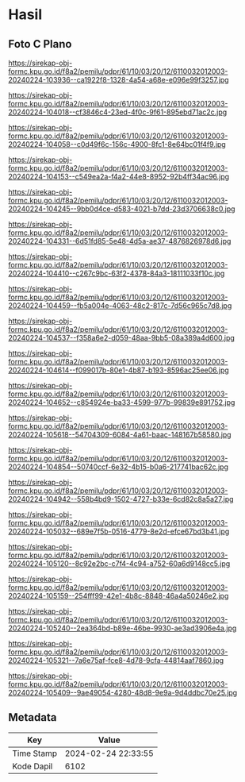 # Hasil

## Foto C Plano

https://sirekap-obj-formc.kpu.go.id/f8a2/pemilu/pdpr/61/10/03/20/12/6110032012003-20240224-103936--ca1922f8-1328-4a54-a68e-e096e99f3257.jpg

https://sirekap-obj-formc.kpu.go.id/f8a2/pemilu/pdpr/61/10/03/20/12/6110032012003-20240224-104018--cf3846c4-23ed-4f0c-9f61-895ebd71ac2c.jpg

https://sirekap-obj-formc.kpu.go.id/f8a2/pemilu/pdpr/61/10/03/20/12/6110032012003-20240224-104058--c0d49f6c-156c-4900-8fc1-8e64bc01f4f9.jpg

https://sirekap-obj-formc.kpu.go.id/f8a2/pemilu/pdpr/61/10/03/20/12/6110032012003-20240224-104153--c549ea2a-f4a2-44e8-8952-92b4ff34ac96.jpg

https://sirekap-obj-formc.kpu.go.id/f8a2/pemilu/pdpr/61/10/03/20/12/6110032012003-20240224-104245--9bb0d4ce-d583-4021-b7dd-23d3706638c0.jpg

https://sirekap-obj-formc.kpu.go.id/f8a2/pemilu/pdpr/61/10/03/20/12/6110032012003-20240224-104331--6d51fd85-5e48-4d5a-ae37-4876826978d6.jpg

https://sirekap-obj-formc.kpu.go.id/f8a2/pemilu/pdpr/61/10/03/20/12/6110032012003-20240224-104410--c267c9bc-63f2-4378-84a3-18111033f10c.jpg

https://sirekap-obj-formc.kpu.go.id/f8a2/pemilu/pdpr/61/10/03/20/12/6110032012003-20240224-104459--fb5a004e-4063-48c2-817c-7d56c965c7d8.jpg

https://sirekap-obj-formc.kpu.go.id/f8a2/pemilu/pdpr/61/10/03/20/12/6110032012003-20240224-104537--f358a6e2-d059-48aa-9bb5-08a389a4d600.jpg

https://sirekap-obj-formc.kpu.go.id/f8a2/pemilu/pdpr/61/10/03/20/12/6110032012003-20240224-104614--f099017b-80e1-4b87-b193-8596ac25ee06.jpg

https://sirekap-obj-formc.kpu.go.id/f8a2/pemilu/pdpr/61/10/03/20/12/6110032012003-20240224-104652--c854924e-ba33-4599-977b-99839e891752.jpg

https://sirekap-obj-formc.kpu.go.id/f8a2/pemilu/pdpr/61/10/03/20/12/6110032012003-20240224-105618--54704309-6084-4a61-baac-148167b58580.jpg

https://sirekap-obj-formc.kpu.go.id/f8a2/pemilu/pdpr/61/10/03/20/12/6110032012003-20240224-104854--50740ccf-6e32-4b15-b0a6-217741bac62c.jpg

https://sirekap-obj-formc.kpu.go.id/f8a2/pemilu/pdpr/61/10/03/20/12/6110032012003-20240224-104942--558b4bd9-1502-4727-b33e-6cd82c8a5a27.jpg

https://sirekap-obj-formc.kpu.go.id/f8a2/pemilu/pdpr/61/10/03/20/12/6110032012003-20240224-105032--689e7f5b-0516-4779-8e2d-efce67bd3b41.jpg

https://sirekap-obj-formc.kpu.go.id/f8a2/pemilu/pdpr/61/10/03/20/12/6110032012003-20240224-105120--8c92e2bc-c7f4-4c94-a752-60a6d9148cc5.jpg

https://sirekap-obj-formc.kpu.go.id/f8a2/pemilu/pdpr/61/10/03/20/12/6110032012003-20240224-105159--254fff99-42e1-4b8c-8848-46a4a50246e2.jpg

https://sirekap-obj-formc.kpu.go.id/f8a2/pemilu/pdpr/61/10/03/20/12/6110032012003-20240224-105240--2ea364bd-b89e-46be-9930-ae3ad3906e4a.jpg

https://sirekap-obj-formc.kpu.go.id/f8a2/pemilu/pdpr/61/10/03/20/12/6110032012003-20240224-105321--7a6e75af-fce8-4d78-9cfa-44814aaf7860.jpg

https://sirekap-obj-formc.kpu.go.id/f8a2/pemilu/pdpr/61/10/03/20/12/6110032012003-20240224-105409--9ae49054-4280-48d8-9e9a-9d4ddbc70e25.jpg


## Metadata

| Key        | Value               |
| ---------- | ------------------- |
| Time Stamp | 2024-02-24 22:33:55 |
| Kode Dapil | 6102                |



